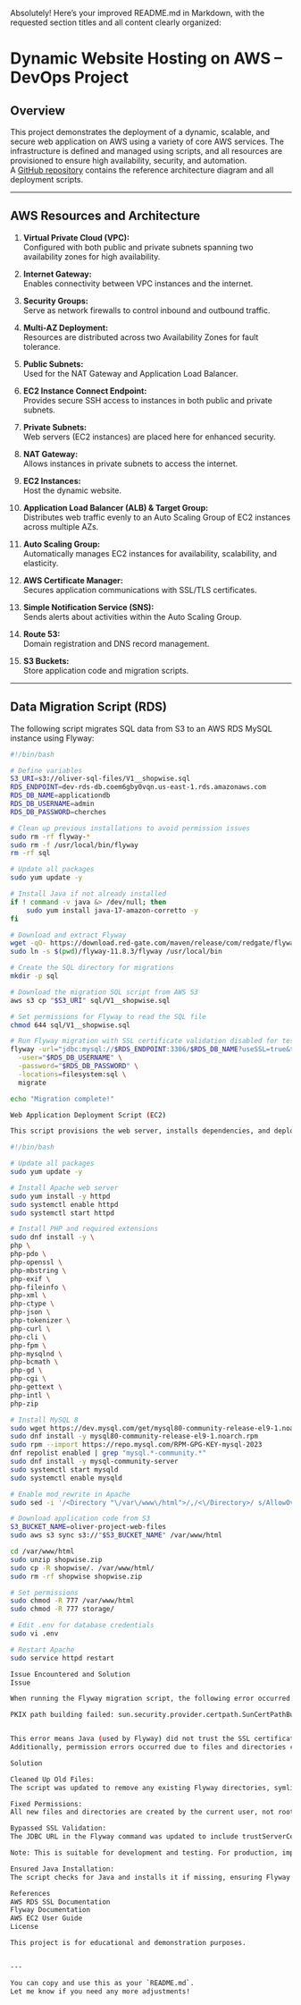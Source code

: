 Absolutely! Here’s your improved README.md in Markdown, with the requested section titles and all content clearly organized:

# Dynamic Website Hosting on AWS – DevOps Project

## Overview

This project demonstrates the deployment of a dynamic, scalable, and secure web application on AWS using a variety of core AWS services. The infrastructure is defined and managed using scripts, and all resources are provisioned to ensure high availability, security, and automation.  
A [GitHub repository](#) contains the reference architecture diagram and all deployment scripts.

---

## AWS Resources and Architecture

1. **Virtual Private Cloud (VPC):**  
   Configured with both public and private subnets spanning two availability zones for high availability.

2. **Internet Gateway:**  
   Enables connectivity between VPC instances and the internet.

3. **Security Groups:**  
   Serve as network firewalls to control inbound and outbound traffic.

4. **Multi-AZ Deployment:**  
   Resources are distributed across two Availability Zones for fault tolerance.

5. **Public Subnets:**  
   Used for the NAT Gateway and Application Load Balancer.

6. **EC2 Instance Connect Endpoint:**  
   Provides secure SSH access to instances in both public and private subnets.

7. **Private Subnets:**  
   Web servers (EC2 instances) are placed here for enhanced security.

8. **NAT Gateway:**  
   Allows instances in private subnets to access the internet.

9. **EC2 Instances:**  
   Host the dynamic website.

10. **Application Load Balancer (ALB) & Target Group:**  
    Distributes web traffic evenly to an Auto Scaling Group of EC2 instances across multiple AZs.

11. **Auto Scaling Group:**  
    Automatically manages EC2 instances for availability, scalability, and elasticity.

12. **AWS Certificate Manager:**  
    Secures application communications with SSL/TLS certificates.

13. **Simple Notification Service (SNS):**  
    Sends alerts about activities within the Auto Scaling Group.

14. **Route 53:**  
    Domain registration and DNS record management.

15. **S3 Buckets:**  
    Store application code and migration scripts.

---

## Data Migration Script (RDS)

The following script migrates SQL data from S3 to an AWS RDS MySQL instance using Flyway:

```bash
#!/bin/bash

# Define variables
S3_URI=s3://oliver-sql-files/V1__shopwise.sql
RDS_ENDPOINT=dev-rds-db.coem6gby0vqn.us-east-1.rds.amazonaws.com
RDS_DB_NAME=applicationdb
RDS_DB_USERNAME=admin
RDS_DB_PASSWORD=cherches

# Clean up previous installations to avoid permission issues
sudo rm -rf flyway-*
sudo rm -f /usr/local/bin/flyway
rm -rf sql

# Update all packages
sudo yum update -y

# Install Java if not already installed
if ! command -v java &> /dev/null; then
    sudo yum install java-17-amazon-corretto -y
fi

# Download and extract Flyway
wget -qO- https://download.red-gate.com/maven/release/com/redgate/flyway/flyway-commandline/11.8.3/flyway-commandline-11.8.3-linux-x64.tar.gz | tar -xvz
sudo ln -s $(pwd)/flyway-11.8.3/flyway /usr/local/bin

# Create the SQL directory for migrations
mkdir -p sql

# Download the migration SQL script from AWS S3
aws s3 cp "$S3_URI" sql/V1__shopwise.sql

# Set permissions for Flyway to read the SQL file
chmod 644 sql/V1__shopwise.sql

# Run Flyway migration with SSL certificate validation disabled for testing
flyway -url="jdbc:mysql://$RDS_ENDPOINT:3306/$RDS_DB_NAME?useSSL=true&trustServerCertificate=true" \
  -user="$RDS_DB_USERNAME" \
  -password="$RDS_DB_PASSWORD" \
  -locations=filesystem:sql \
  migrate

echo "Migration complete!"

Web Application Deployment Script (EC2)

This script provisions the web server, installs dependencies, and deploys the application code from S3:

#!/bin/bash

# Update all packages
sudo yum update -y

# Install Apache web server
sudo yum install -y httpd
sudo systemctl enable httpd
sudo systemctl start httpd

# Install PHP and required extensions
sudo dnf install -y \
php \
php-pdo \
php-openssl \
php-mbstring \
php-exif \
php-fileinfo \
php-xml \
php-ctype \
php-json \
php-tokenizer \
php-curl \
php-cli \
php-fpm \
php-mysqlnd \
php-bcmath \
php-gd \
php-cgi \
php-gettext \
php-intl \
php-zip

# Install MySQL 8
sudo wget https://dev.mysql.com/get/mysql80-community-release-el9-1.noarch.rpm
sudo dnf install -y mysql80-community-release-el9-1.noarch.rpm
sudo rpm --import https://repo.mysql.com/RPM-GPG-KEY-mysql-2023
dnf repolist enabled | grep "mysql.*-community.*"
sudo dnf install -y mysql-community-server
sudo systemctl start mysqld
sudo systemctl enable mysqld

# Enable mod_rewrite in Apache
sudo sed -i '/<Directory "\/var\/www\/html">/,/<\/Directory>/ s/AllowOverride None/AllowOverride All/' /etc/httpd/conf/httpd.conf

# Download application code from S3
S3_BUCKET_NAME=oliver-project-web-files
sudo aws s3 sync s3://"$S3_BUCKET_NAME" /var/www/html

cd /var/www/html
sudo unzip shopwise.zip
sudo cp -R shopwise/. /var/www/html/
sudo rm -rf shopwise shopwise.zip

# Set permissions
sudo chmod -R 777 /var/www/html
sudo chmod -R 777 storage/

# Edit .env for database credentials
sudo vi .env

# Restart Apache
sudo service httpd restart

Issue Encountered and Solution
Issue

When running the Flyway migration script, the following error occurred:

PKIX path building failed: sun.security.provider.certpath.SunCertPathBuilderException: unable to find valid certification path to requested target


This error means Java (used by Flyway) did not trust the SSL certificate presented by the AWS RDS MySQL instance.
Additionally, permission errors occurred due to files and directories created by sudo in previous runs.

Solution

Cleaned Up Old Files:
The script was updated to remove any existing Flyway directories, symlinks, and the sql directory before running, ensuring no permission conflicts.

Fixed Permissions:
All new files and directories are created by the current user, not root, to avoid permission issues.

Bypassed SSL Validation:
The JDBC URL in the Flyway command was updated to include trustServerCertificate=true, which tells the MySQL driver to accept the server’s certificate without validation.

Note: This is suitable for development and testing. For production, import the AWS RDS root CA certificate into the Java keystore.

Ensured Java Installation:
The script checks for Java and installs it if missing, ensuring Flyway can run.

References
AWS RDS SSL Documentation
Flyway Documentation
AWS EC2 User Guide
License

This project is for educational and demonstration purposes.


---

You can copy and use this as your `README.md`.  
Let me know if you need any more adjustments!
